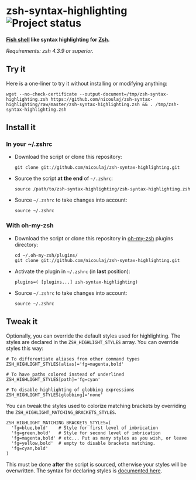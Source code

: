 zsh-syntax-highlighting ![Project status](http://stillmaintained.com/nicoulaj/zsh-syntax-highlighting.png)
==========================================================================================================

**[Fish shell](http://www.fishshell.com) like syntax highlighting for [Zsh](http://www.zsh.org).**

*Requirements: zsh 4.3.9 or superior.*


## Try it

Here is a one-liner to try it without installing or modifying anything:

    wget --no-check-certificate --output-document=/tmp/zsh-syntax-highlighting.zsh https://github.com/nicoulaj/zsh-syntax-highlighting/raw/master/zsh-syntax-highlighting.zsh && . /tmp/zsh-syntax-highlighting.zsh


## Install it


### In your ~/.zshrc

* Download the script or clone this repository:

      git clone git://github.com/nicoulaj/zsh-syntax-highlighting.git

* Source the script **at the end** of `~/.zshrc`:

      source /path/to/zsh-syntax-highlighting/zsh-syntax-highlighting.zsh

* Source `~/.zshrc`  to take changes into account:

      source ~/.zshrc


### With oh-my-zsh

* Download the script or clone this repository in [oh-my-zsh](http://github.com/robbyrussell/oh-my-zsh) plugins directory:

      cd ~/.oh-my-zsh/plugins/
      git clone git://github.com/nicoulaj/zsh-syntax-highlighting.git

* Activate the plugin in `~/.zshrc` (in **last** position):

      plugins=( [plugins...] zsh-syntax-highlighting)

* Source `~/.zshrc`  to take changes into account:
    
      source ~/.zshrc


## Tweak it

Optionally, you can override the default styles used for highlighting. The styles are declared in the `ZSH_HIGHLIGHT_STYLES` array. You can override styles this way:

    # To differentiate aliases from other command types
    ZSH_HIGHLIGHT_STYLES[alias]='fg=magenta,bold'
    
    # To have paths colored instead of underlined
    ZSH_HIGHLIGHT_STYLES[path]='fg=cyan'
    
    # To disable highlighting of globbing expressions
    ZSH_HIGHLIGHT_STYLES[globbing]='none'

You can tweak the styles used to colorize matching brackets by overriding the `ZSH_HIGHLIGHT_MATCHING_BRACKETS_STYLES`.

    ZSH_HIGHLIGHT_MATCHING_BRACKETS_STYLES=(
      'fg=blue,bold'    # Style for first level of imbrication
      'fg=green,bold'   # Style for second level of imbrication
      'fg=magenta,bold' # etc... Put as many styles as you wish, or leave
      'fg=yellow,bold'  # empty to disable brackets matching.
      'fg=cyan,bold'
    )

This must be done **after** the script is sourced, otherwise your styles will be overwritten. The syntax for declaring styles is [documented here](http://zsh.sourceforge.net/Doc/Release/Zsh-Line-Editor.html#SEC135).
